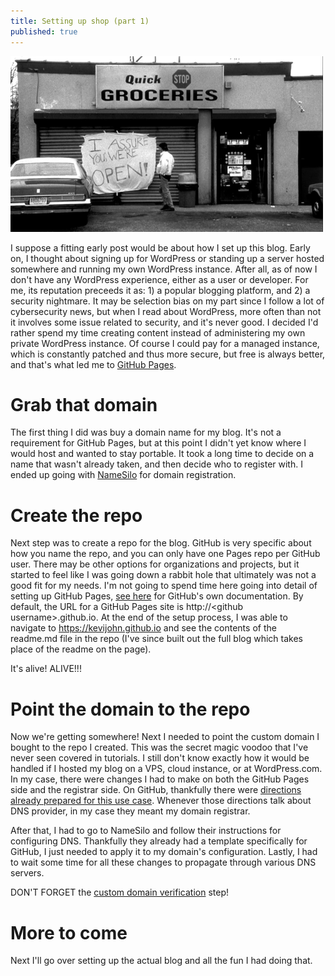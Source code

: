```yaml
---
title: Setting up shop (part 1)
published: true
---
```


![clerks-storefront](/img/setting-up-shop-1/clerks_storefront.png)

I suppose a fitting early post would be about how I set up this blog.  Early on, I thought about signing up for WordPress or standing up a server hosted somewhere and running my own WordPress instance.  After all, as of now I don't have any WordPress experience, either as a user or developer.  For me, its reputation preceeds it as: 1) a popular blogging platform, and 2) a security nightmare.  It may be selection bias on my part since I follow a lot of cybersecurity news, but when I read about WordPress, more often than not it involves some issue related to security, and it's never good.  I decided I'd rather spend my time creating content instead of administering my own private WordPress instance.  Of course I could pay for a managed instance, which is constantly patched and thus more secure, but free is always better, and that's what led me to [GitHub Pages](https://pages.github.com/).  

# Grab that domain

The first thing I did was buy a domain name for my blog.  It's not a requirement for GitHub Pages, but at this point I didn't yet know where I would host and wanted to stay portable.  It took a long time to decide on a name that wasn't already taken, and then decide who to register with. I ended up going with [NameSilo](https://www.namesilo.com/) for domain registration.  

# Create the repo

Next step was to create a repo for the blog.  GitHub is very specific about how you name the repo, and you can only have one Pages repo per GitHub user.  There may be other options for organizations and projects,  but it started to feel like I was going down a rabbit hole that ultimately was not a good fit for my needs.  I'm not going to spend time here going into detail of setting up GitHub Pages, [see here](https://docs.github.com/en/pages/getting-started-with-github-pages/creating-a-github-pages-site) for GitHub's own documentation.  By default, the URL for a GitHub Pages site is http://\<github username\>.github.io.  At the end of the setup process, I was able to navigate to <https://kevijohn.github.io> and see the contents of the readme.md file in the repo (I've since built out the full blog which takes place of the readme on the page).  

It's alive! ALIVE!!!

# Point the domain to the repo

Now we're getting somewhere!  Next I needed to point the custom domain I bought to the repo I created.  This was the secret magic voodoo that I've never seen covered in tutorials.  I still don't know exactly how it would be handled if I hosted my blog on a VPS, cloud instance, or at WordPress.com.  In my case, there were changes I had to make on both the GitHub Pages side and the registrar side.  On GitHub, thankfully there were [directions already prepared for this use case](https://docs.github.com/en/pages/configuring-a-custom-domain-for-your-github-pages-site/managing-a-custom-domain-for-your-github-pages-site).  Whenever those directions talk about DNS provider, in my case they meant my domain registrar.

After that, I had to go to NameSilo and follow their instructions for configuring DNS.  Thankfully they already had a template specifically for GitHub, I just needed to apply it to my domain's configuration.  Lastly, I had to wait some time for all these changes to propagate through various DNS servers.

DON'T FORGET the [custom domain verification](https://docs.github.com/en/pages/configuring-a-custom-domain-for-your-github-pages-site/verifying-your-custom-domain-for-github-pages) step!

# More to come

Next I'll go over setting up the actual blog and all the fun I had doing that.